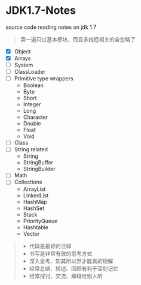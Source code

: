 JDK1.7-Notes
============

source code reading notes on jdk 1.7

> 第一遍只过基本模块，而且多线程相关的全忽略了

- [x] Object
- [x] Arrays
- [ ] System
- [ ] ClassLoader
- [ ] Primitive type wrappers
    - Boolean 
    - Byte 
    - Short 
    - Integer 
    - Long
    - Character 
    - Double
    - Float
    - Void
- [ ] Class
- [ ] String related
    - String
    - StringBuffer
    - StringBuilder
- [ ] Math
- [ ] Collections
    - ArrayList
    - LinkedList
    - HashMap
    - HashSet
    - Stack
    - PriorityQueue
    - Hashtable
    - Vector

> - 代码是最好的注释
> - 书写是非常有效的思考方式
> - 深入思考、知其所以然才能真的理解
> - 经常总结、转述、回顾有利于深刻记忆
> - 经常探讨、交流、解释给别人听
